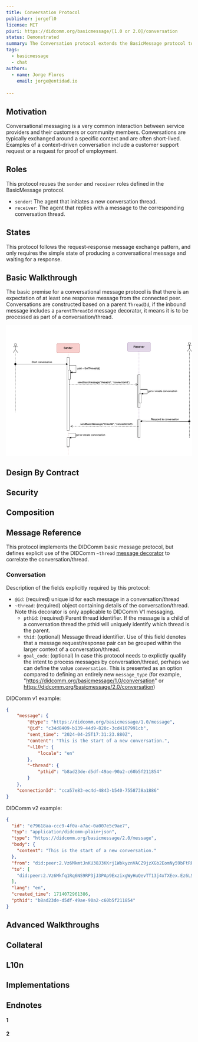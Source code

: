 ```yaml
---
title: Conversation Protocol
publisher: jorgefl0
license: MIT
piuri: https://didcomm.org/basicmessage/[1.0 or 2.0]/conversation
status: Demonstrated
summary: The Conversation protocol extends the BasicMessage protocol to formalize a pattern for conversational messaging between connected peers. A conversation is a collection of messages sorted as a time series.
tags:
  - basicmessage
  - chat
authors: 
  - name: Jorge Flores
    email: jorge@entidad.io

---
```


## Motivation

Conversational messaging is a very common interaction between service providers and their customers or community members. Conversations are typically exchanged around a specific context and are often short-lived. Examples of a context-driven conversation include a customer support request or
a request for proof of employment.

## Roles

This protocol reuses the `sender` and `receiver` roles defined in the BasicMessage protocol.

- `sender`: The agent that initiates a new conversation thread.
- `receiver`: The agent that replies with a message to the corresponding conversation thread.

## States

This protocol follows the request-response message exchange pattern, and only requires the simple state of producing a conversational message and waiting for a response.

## Basic Walkthrough

The basic premise for a conversational message protocol is that there is an expectation of at least one response message from the connected peer.  Conversations are constructed based on a parent `ThreadId`, 
if the inbound message includes a `parentThreadId` message decorator, it means it is to be processed as part of a conversation/thread.

![Conversation basic flow](./conversation-basic-flow.png)

## Design By Contract

## Security

## Composition

## Message Reference

This protocol implements the DIDComm basic message protocol, but defines explicit use of the DIDComm `~thread` [message decorator](https://github.com/hyperledger/aries-rfcs/blob/main/concepts/0008-message-id-and-threading/README.md) to correlate the conversation/thread.

### Conversation

Description of the fields explicitly required by this protocol:

-  `@id`: (required) unique id for each message in a conversation/thread
- `~thread`: (required) object containing details of the conversation/thread. Note this decorator is only applicable to DIDComm V1 messaging.
  -  `pthid`: (required) Parent thread identifier. If the message is a child of a conversation thread the pthid will uniquely identify which thread is the parent.
  -  `thid`: (optional) Message thread identifier. Use of this field denotes that a message request/response pair can be grouped within the larger context of a conversation/thread.
  -  `goal_code`: (optional) In case this protocol needs to explictly qualify the intent to process messages by conversation/thread, perhaps we can define the value `conversation`. This is presented as an option compared to defining an entirely new `message_type` (for example, "https://didcomm.org/basicmessage/1.0/conversation" or https://didcomm.org/basicmessage/2.0/conversation)
    

DIDComm v1 example: 

```json
{
    "message": {
        "@type": "https://didcomm.org/basicmessage/1.0/message",
        "@id": "c34d8409-b139-44d9-820c-3cd4107991cb",
        "sent_time": "2024-04-25T17:31:23.880Z",
        "content": "This is the start of a new conversation.",
        "~l10n": {
            "locale": "en"
        },
        "~thread": {
            "pthid": "b8ad23de-d5df-49ae-90a2-c60b5f211854"
        }
    },
    "connectionId": "cca57e83-ec4d-4843-b540-7558738a1886"
}
```

DIDComm v2 example: 

```json
{
  "id": "e79618aa-ccc9-4f0a-a7ac-0a007e5c9ae7",
  "typ": "application/didcomm-plain+json",
  "type": "https://didcomm.org/basicmessage/2.0/message",
  "body": {
    "content": "This is the start of a new conversation."
  },
  "from": "did:peer:2.Vz6MkmtJnKU38J3KKrj1WbkyznVACZ9jzXGb2EomNy59bFtRP...",
  "to": [
    "did:peer:2.Vz6Mkfq1Rq6NS9RP3jJ3PAp9ExzixgWyHuQevTT13j4xTXEex.Ez6LSmWDERZua99gddWgqbCGxyPQKTW2Bf6GbxxkChx8ppT5L..."
  ],
  "lang": "en",
  "created_time": 1714072961386,
  "pthid": "b8ad23de-d5df-49ae-90a2-c60b5f211854"
}
```

## Advanced Walkthroughs

## Collateral

## L10n

## Implementations

## Endnotes

#### 1

#### 2
